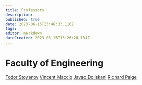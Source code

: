 ```yaml
---
title: Professors
description: 
published: true
date: 2023-06-15T23:46:33.116Z
tags: 
editor: markdown
dateCreated: 2023-06-15T15:26:28.704Z
---
```


# Faculty of Engineering
[Todor Stoyanov](/professors/todor-stoyanov)
[Vincent Maccio](/professors/vincent-maccio)
[Javad Doliskani](/professors/javad-doliskani)
[Richard Paige](/professors/richard-paige)